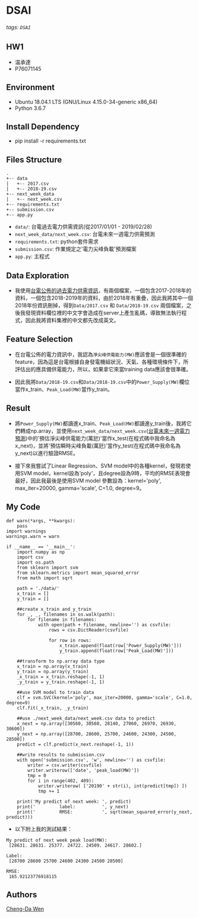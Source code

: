 # DSAI
###### tags: `DSAI`
## HW1
- 温承達
- P76071145
## Environment
- Ubuntu 18.04.1 LTS (GNU/Linux 4.15.0-34-generic x86_64)
- Python 3.6.7
## Install Dependency
- pip install -r requirements.txt
## Files Structure

```
.
+-- data
|   +-- 2017.csv
|   +-- 2018-19.csv
+-- next_week_data
|   +-- next_week.csv
+-- requirements.txt
+-- submission.csv
+-- app.py
```
- `data/`: 台電過去電力供需資訊(從2017/01/01 - 2019/02/28)
- `next_week_data/next_week.csv`: 台電未來一週電力供需預測
- `requirements.txt`: python套件需求
- `submission.csv`: 作業規定之'電力尖峰負載'預測檔案
- `app.py`: 主程式

## Data Exploration
- 我使用[台電公佈的過去電力供需資訊](https://data.gov.tw/dataset/19995)，有兩個檔案，一個包含2017-2018年的資料，一個包含2018-2019年的資料，由於2018年有重疊，因此我將其中一個2018年份資訊刪掉，得到`Data/2017.csv` 和 `Data/2018-19.csv` 兩個檔案，之後我發現資料欄位裡的中文字會造成在server上產生亂碼，導致無法執行程式，因此我將資料集裡的中文都先改成英文。

## Feature Selection
- 在台電公佈的電力資訊中，我認為`淨尖峰供電能力(MW)`應該會是一個很準確的feature，因為這是台電根據自身發電機組狀況、天氣、各種環境條件下，所評估出的應具備供電能力，所以，如果拿它來當training data應該會很準確。

- 因此我將`Data/2018-19.csv`和`Data/2018-19.csv`中的`Power_Supply(MW)`欄位當作x_train、`Peak_Load(MW)`當作y_train。

## Result
- 將`Power_Supply(MW)`都讀進x_train、`Peak_Load(MW)`都讀進y_train後，我將它們轉成np.array，並使用`next_week_data/next_week.csv`([台電未來一週電力預測](https://data.gov.tw/dataset/33462))中的'預估淨尖峰供電能力(萬瓩)'當作x_test(在程式碼中我命名為x_next)，並將'預估瞬時尖峰負載(萬瓩)'當作y_test(在程式碼中我命名為y_next)以進行驗證RMSE。


- 接下來我嘗試了Linear Regression、SVM model中的各種kernel，發現若使用SVM model，kernel設為'poly'，且degree設為9時，平均的RMSE表現會最好，因此我最後是使用SVM model 參數設為：kernel='poly', max_iter=20000, gamma='scale', C=1.0, degree=9。

## My Code
```python=
def warn(*args, **kwargs):    
    pass
import warnings
warnings.warn = warn

if __name__ == '__main__':
    import numpy as np
    import csv 
    import os.path
    from sklearn import svm 
    from sklearn.metrics import mean_squared_error
    from math import sqrt
    
    path = './data/'
    x_train = []
    y_train = []
    
    ##create x_train and y_train
    for _, _, filenames in os.walk(path):  
        for filename in filenames:
            with open(path + filename, newline='') as csvfile:
                rows = csv.DictReader(csvfile)
    
                for row in rows:
                    x_train.append(float(row['Power_Supply(MW)']))
                    y_train.append(float(row['Peak_Load(MW)']))

    ##transform to np.array data type
    x_train = np.array(x_train)    
    y_train = np.array(y_train)
    _x_train = x_train.reshape(-1, 1)
    _y_train = y_train.reshape(-1, 1)

    ##use SVM model to train data
    clf = svm.SVC(kernel='poly', max_iter=20000, gamma='scale', C=1.0, degree=9)
    clf.fit(_x_train, _y_train)

    ##use ./next_week_data/next_week.csv data to predict
    x_next = np.array([30560, 30560, 28140, 27060, 26970, 26930, 30600])
    y_next = np.array([28700, 28600, 25700, 24600, 24300, 24500, 28500])
    predict = clf.predict(x_next.reshape(-1, 1)) 

    ##write results to submission.csv
    with open('submission.csv', 'w', newline='') as csvfile:
        writer = csv.writer(csvfile)
        writer.writerow(['date', 'peak_load(MW)'])
        tmp = 0 
        for i in range(402, 409):
            writer.writerow( ['20190' + str(i), int(predict[tmp]) ])
            tmp += 1

    print('My predict of next week: ', predict)
    print('         label:          ', y_next)
    print('         RMSE:           ', sqrt(mean_squared_error(y_next, predict)))

```


- 以下附上我的測試結果：

```
My predict of next week peak load(MW):
 [28631. 28631. 25377. 24722. 24509. 24617. 28602.]

Label:
 [28700 28600 25700 24600 24300 24500 28500]

RMSE:
 165.92123776918115

```

## Authors
[Cheng-Da Wen](https://github.com/jeremywen0202)
